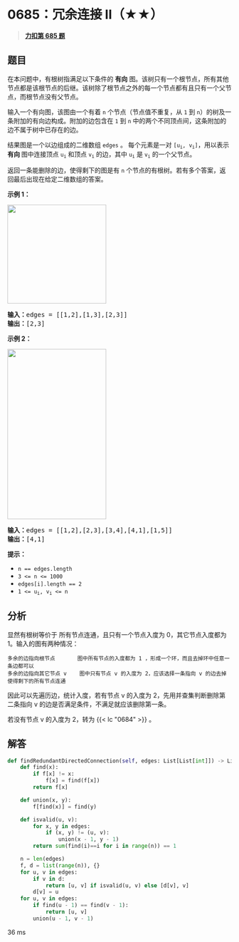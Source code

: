 # 0685：冗余连接 II（★★）


> <u>**[力扣第 685 题](https://leetcode.cn/problems/redundant-connection-ii/)**</u>

## 题目

<p>在本问题中，有根树指满足以下条件的 <strong>有向</strong> 图。该树只有一个根节点，所有其他节点都是该根节点的后继。该树除了根节点之外的每一个节点都有且只有一个父节点，而根节点没有父节点。</p>

<p>输入一个有向图，该图由一个有着 <code>n</code> 个节点（节点值不重复，从 <code>1</code> 到 <code>n</code>）的树及一条附加的有向边构成。附加的边包含在 <code>1</code> 到 <code>n</code> 中的两个不同顶点间，这条附加的边不属于树中已存在的边。</p>

<p>结果图是一个以边组成的二维数组 <code>edges</code> 。 每个元素是一对 <code>[u<sub>i</sub>, v<sub>i</sub>]</code>，用以表示 <strong>有向 </strong>图中连接顶点 <code>u<sub>i</sub></code> 和顶点 <code>v<sub>i</sub></code> 的边，其中 <code>u<sub>i</sub></code> 是 <code>v<sub>i</sub></code> 的一个父节点。</p>

<p>返回一条能删除的边，使得剩下的图是有 <code>n</code> 个节点的有根树。若有多个答案，返回最后出现在给定二维数组的答案。</p>



<p><strong class="example">示例 1：</strong></p>
<img alt="" src="https://assets.leetcode.com/uploads/2020/12/20/graph1.jpg" style="width: 222px; height: 222px;" />
<pre>
<strong>输入：</strong>edges = [[1,2],[1,3],[2,3]]
<strong>输出：</strong>[2,3]
</pre>

<p><strong class="example">示例 2：</strong></p>
<img alt="" src="https://assets.leetcode.com/uploads/2020/12/20/graph2.jpg" style="width: 222px; height: 382px;" />
<pre>
<strong>输入：</strong>edges = [[1,2],[2,3],[3,4],[4,1],[1,5]]
<strong>输出：</strong>[4,1]
</pre>



<p><strong>提示：</strong></p>

<ul>
<li><code>n == edges.length</code></li>
<li><code>3 &lt;= n &lt;= 1000</code></li>
<li><code>edges[i].length == 2</code></li>
<li><code>1 &lt;= u<sub>i</sub>, v<sub>i</sub> &lt;= n</code></li>
</ul>


## 分析

显然有根树等价于 所有节点连通，且只有一个节点入度为 0，其它节点入度都为 1。输入的图有两种情况：

	多余的边指向根节点		图中所有节点的入度都为 1 ，形成一个环，而且去掉环中任意一条边都可以
	多余的边指向其它节点 v	图中只有节点 v 的入度为 2，应该选择一条指向 v 的边去掉使得剩下的所有节点连通
	
因此可以先遍历边，统计入度，若有节点 v 的入度为 2，先用并查集判断删除第二条指向 v 的边是否满足条件，不满足就应该删除第一条。

若没有节点 v 的入度为 2，转为 {{< lc "0684" >}} 。

## 解答

```python
def findRedundantDirectedConnection(self, edges: List[List[int]]) -> List[int]:
    def find(x):
        if f[x] != x:
            f[x] = find(f[x])
        return f[x]

    def union(x, y):
        f[find(x)] = find(y)

    def isvalid(u, v):
        for x, y in edges:
            if (x, y) != (u, v):
                union(x - 1, y - 1)
        return sum(find(i)==i for i in range(n)) == 1

    n = len(edges)
    f, d = list(range(n)), {}
    for u, v in edges:
        if v in d:
            return [u, v] if isvalid(u, v) else [d[v], v]
        d[v] = u
    for u, v in edges:
        if find(u - 1) == find(v - 1):
            return [u, v]
        union(u - 1, v - 1)
```
36 ms



